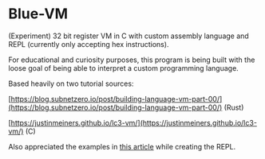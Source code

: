 # Blue-VM
(Experiment) 32 bit register VM in C with custom assembly language and REPL (currently only accepting hex instructions).

For educational and curiosity purposes, this program is being built with the loose goal of being able to interpret a custom programming language.

Based heavily on two tutorial sources:

[https://blog.subnetzero.io/post/building-language-vm-part-00/](https://blog.subnetzero.io/post/building-language-vm-part-00/) (Rust)

[https://justinmeiners.github.io/lc3-vm/](https://justinmeiners.github.io/lc3-vm/) (C)

Also appreciated the examples in [this article](https://cstack.github.io/db_tutorial/) while creating the REPL.


